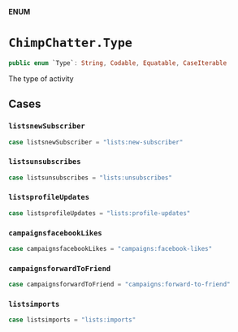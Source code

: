 **ENUM**

# `ChimpChatter.Type`

```swift
public enum `Type`: String, Codable, Equatable, CaseIterable
```

The type of activity

## Cases
### `listsnewSubscriber`

```swift
case listsnewSubscriber = "lists:new-subscriber"
```

### `listsunsubscribes`

```swift
case listsunsubscribes = "lists:unsubscribes"
```

### `listsprofileUpdates`

```swift
case listsprofileUpdates = "lists:profile-updates"
```

### `campaignsfacebookLikes`

```swift
case campaignsfacebookLikes = "campaigns:facebook-likes"
```

### `campaignsforwardToFriend`

```swift
case campaignsforwardToFriend = "campaigns:forward-to-friend"
```

### `listsimports`

```swift
case listsimports = "lists:imports"
```
